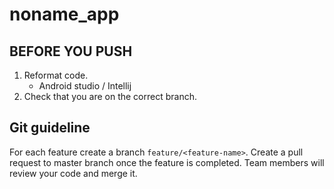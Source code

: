 # noname_app

## BEFORE YOU PUSH

1. Reformat code. 
    - Android studio / Intellij
2. Check that you are on the correct branch.

## Git guideline

For each feature create a branch `feature/<feature-name>`. Create a pull request to master branch once the feature is completed.
Team members will review your code and merge it.
